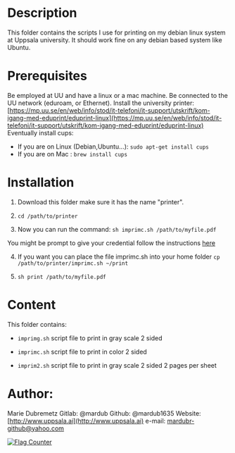 # Description

This folder contains the scripts I use for printing on my debian linux system at Uppsala university. It should work fine on any debian based system like Ubuntu.

# Prerequisites 
Be employed at UU and have a linux or a mac machine.
Be connected to the UU network (eduroam, or Ethernet).
Install the university printer: [https://mp.uu.se/en/web/info/stod/it-telefoni/it-support/utskrift/kom-igang-med-eduprint/eduprint-linux](https://mp.uu.se/en/web/info/stod/it-telefoni/it-support/utskrift/kom-igang-med-eduprint/eduprint-linux)
Eventually install cups: 

* If you are on Linux (Debian,Ubuntu...): `sudo apt-get install cups`
* If you are on Mac : `brew install cups`

# Installation

1. Download this folder make sure it has the name "printer".

2. `cd /path/to/printer`

3. Now you can run the command:
 `sh imprimc.sh /path/to/myfile.pdf`

You might be prompt to give your credential follow the instructions [here](https://mp.uu.se/en/web/info/stod/it-telefoni/it-servicedesk/utskrift/kom-igang-med-eduprint/eduprint-linux)


4. If you want you can place the file imprimc.sh into your home folder
 `cp /path/to/printer/imprimc.sh ~/print`

5. `sh print /path/to/myfile.pdf`


# Content
This folder contains:
* `imprimg.sh` script file to print in gray scale 2 sided

* `imprimc.sh` script file to print in color 2 sided

* `imprim2.sh` script file to print in gray scale 2 sided 2 pages per sheet

# Author:
Marie Dubremetz
Gitlab:
@mardub
Github:
@mardub1635
Website:
[http://www.uppsala.ai](http://www.uppsala.ai)
e-mail:
mardubr-github@yahoo.com

<a href="https://info.flagcounter.com/fWpf"><img src="https://s11.flagcounter.com/count2/fWpf/bg_FFFFFF/txt_000000/border_CCCCCC/columns_4/maxflags_12/viewers_Printing+people/labels_0/pageviews_1/flags_0/percent_0/" alt="Flag Counter" border="0"></a>

